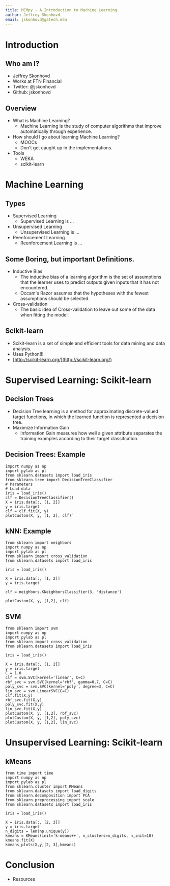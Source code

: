```yaml
---
title: MEMpy - A Introduction to Machine Learning
author: Jeffrey Skonhovd
email: jskonhovd@gatech.edu
---
```



# Introduction

## Who am I?
* Jeffrey Skonhovd
* Works at FTN Financial
* Twitter: @jskonhovd
* Github: jskonhovd

## Overview
* What is Machine Learning?
	* Machine Learning is the study of computer algorithms that improve automatically through experience.
* How should I go about learning Machine Learning?
	* MOOCs
	* Don't get caught up in the implementations. 
* Tools
	* WEKA
	* scikit-learn

# Machine Learning
## Types
* Supervised Learning
  * Supervised Learning is ...
* Unsupervised Learning
  * Unsupervised Learning is ...
* Reenforcement Learning
  * Reenforcement Learning is ...
  
## Some Boring, but important Definitions.
* Inductive Bias
  * The inductive bias of a learning algorithm is the set of assumptions that the learner uses to predict outputs given inputs that it has not encountered.
  * Occam's Razor assumes that the hypotheses with the fewest assumptions should be selected.
* Cross-validation
  * The basic idea of Cross-validation to leave out some of the data when fitting the model.

## Scikit-learn
* Scikit-learn is a set of simple and efficient tools for data mining and data analysis.
* Uses Python!!!
* [http://scikit-learn.org/](http://scikit-learn.org/)

# Supervised Learning: Scikit-learn

## Decision Trees
* Decision Tree learning is a method for approximating discrete-valued target functions, in which the learned function is represented a decision tree.
* Maximize Information Gain
  * Information Gain measures how well a given attribute separates the training examples according to their target classifcation.

## Decision Trees: Example
    import numpy as np
    import pylab as pl
    from sklearn.datasets import load_iris
    from sklearn.tree import DecisionTreeClassifier
    # Parameters
    # Load data
    iris = load_iris()
    clf = DecisionTreeClassifier()
    X = iris.data[:, [1, 2]]
    y = iris.target
    clf = clf.fit(X, y)
    plotCustom(X, y, [1, 2], clf)`

## kNN: Example
    from sklearn import neighbors
    import numpy as np
    import pylab as pl
    from sklearn import cross_validation
    from sklearn.datasets import load_iris

    iris = load_iris()

    X = iris.data[:, [1, 2]]
    y = iris.target

    clf = neighbors.KNeighborsClassifier(3, 'distance')

    plotCustom(X, y, [1,2], clf)
  
## SVM
    from sklearn import svm
    import numpy as np
    import pylab as pl
    from sklearn import cross_validation
    from sklearn.datasets import load_iris

    iris = load_iris()

    X = iris.data[:, [1, 2]]
    y = iris.target
    C = 1.0
    clf = svm.SVC(kernel='linear', C=C)
    rbf_svc = svm.SVC(kernel='rbf', gamma=0.7, C=C)
    poly_svc = svm.SVC(kernel='poly', degree=3, C=C)
    lin_svc = svm.LinearSVC(C=C)
    clf.fit(X,y)
    rbf_svc.fit(X,y)
    poly_svc.fit(X,y)
    lin_svc.fit(X,y)
    plotCustom(X, y, [1,2], rbf_svc)
    plotCustom(X, y, [1,2], poly_svc)
    plotCustom(X, y, [1,2], lin_svc)


# Unsupervised Learning: Scikit-learn

## kMeans
	from time import time
	import numpy as np
	import pylab as pl
	from sklearn.cluster import KMeans
	from sklearn.datasets import load_digits
	from sklearn.decomposition import PCA
	from sklearn.preprocessing import scale
	from sklearn.datasets import load_iris

	iris = load_iris()

	X = iris.data[:, [2, 3]]
	y = iris.target
	n_digits = len(np.unique(y))
	kmeans = KMeans(init='k-means++', n_clusters=n_digits, n_init=10)
	kmeans.fit(X)
	kmeans_plots(X,y,[2, 3],kmeans)

# Conclusion

* Resources
